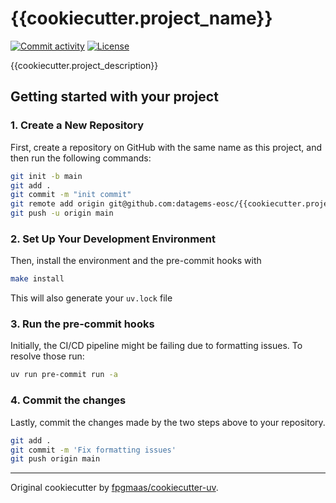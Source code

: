 # {{cookiecutter.project_name}}

[![Commit activity](https://img.shields.io/github/commit-activity/m/datagems-eosc/{{cookiecutter.project_name}})](https://img.shields.io/github/commit-activity/m/datagems-eosc/{{cookiecutter.project_name}})
[![License](https://img.shields.io/github/license/datagems-eosc/{{cookiecutter.project_name}})](https://img.shields.io/github/license/datagems-eosc/{{cookiecutter.project_name}})

{{cookiecutter.project_description}}


## Getting started with your project

### 1. Create a New Repository

First, create a repository on GitHub with the same name as this project, and then run the following commands:

```bash
git init -b main
git add .
git commit -m "init commit"
git remote add origin git@github.com:datagems-eosc/{{cookiecutter.project_name}}.git
git push -u origin main
```

### 2. Set Up Your Development Environment

Then, install the environment and the pre-commit hooks with

```bash
make install
```

This will also generate your `uv.lock` file

### 3. Run the pre-commit hooks

Initially, the CI/CD pipeline might be failing due to formatting issues. To resolve those run:

```bash
uv run pre-commit run -a
```

### 4. Commit the changes

Lastly, commit the changes made by the two steps above to your repository.

```bash
git add .
git commit -m 'Fix formatting issues'
git push origin main
```

---

Original cookiecutter by [fpgmaas/cookiecutter-uv](https://github.com/fpgmaas/cookiecutter-uv).
